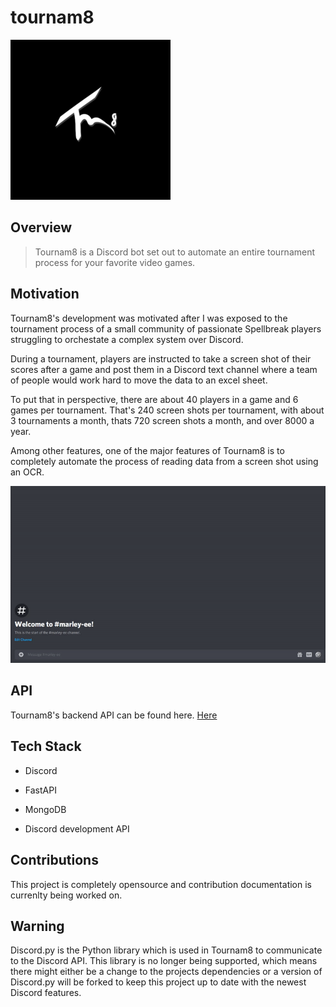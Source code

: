 # tournam8

 ![tournam8](pics/tournam8-logo.png)

## Overview

> Tournam8 is a Discord bot set out to automate an entire tournament process for your favorite video games.

## Motivation

Tournam8's development was motivated after I was exposed to the tournament process of a small community of passionate Spellbreak players struggling to orchestate a complex system over Discord.

During a tournament, players are instructed to take a screen shot of their scores after a game and post them in a Discord text channel where a team of people would work hard to move the data to an excel sheet.

To put that in perspective, there are about 40 players in a game and 6 games per tournament. That's 240 screen shots per tournament, with about 3 tournaments a month, thats 720 screen shots a month, and over 8000 a year.

Among other features, one of the major features of Tournam8 is to completely automate the process of reading data from a screen shot using an OCR.

![Example](pics/ocr-example-1.gif)

## API

Tournam8's backend API can be found here. [Here](https://github.com/adavila0703/tournam8-api)

## Tech Stack

* Discord

* FastAPI

* MongoDB

* Discord development API

## Contributions

This project is completely opensource and contribution documentation is currenlty being worked on.

## Warning

Discord.py is the Python library which is used in Tournam8 to communicate to the Discord API. This library is no longer being supported, which means there might either be a change to the projects dependencies or a version of Discord.py will be forked to keep this project up to date with the newest Discord features.
